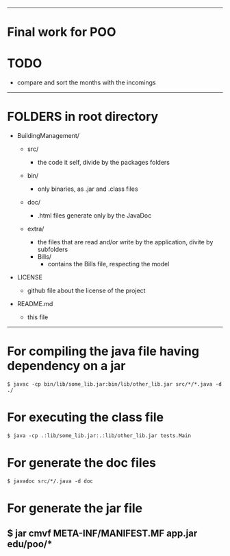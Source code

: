 --------------------------------------------------------------------------------
# Final work for POO

# TODO
  - compare and sort the months with the incomings
 --------------------------------------------------------------------------------
# FOLDERS in root directory
  - BuildingManagement/
    - src/
      * the code it self, divide by the packages folders

    - bin/
      * only binaries, as .jar and .class files

    - doc/
      * .html files generate only by the JavaDoc

    - extra/
      * the files that are read and/or write by the application, divite by subfolders
      - Bills/
        * contains the Bills file, respecting the model

  - LICENSE
    * github file about the license of the project

  - README.md
    * this file

--------------------------------------------------------------------------------
# For compiling the java file having dependency on a jar
	$ javac -cp bin/lib/some_lib.jar:bin/lib/other_lib.jar src/*/*.java -d ./

# For executing the class file
	$ java -cp .:lib/some_lib.jar:.:lib/other_lib.jar tests.Main

# For generate the doc files
	$ javadoc src/*/.java -d doc

# For generate the jar file
  $ jar cmvf META-INF/MANIFEST.MF app.jar  edu/poo/*
--------------------------------------------------------------------------------
